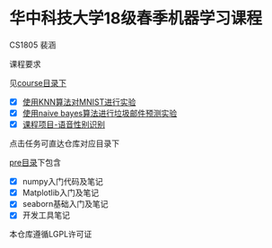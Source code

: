 # 华中科技大学18级春季机器学习课程

CS1805 裴涵



课程要求

见[course目录下](https://github.com/BaiMoHan/MachineLearning-ING-2020513/tree/master/course)

- [x] [使用KNN算法对MNIST进行实验](https://github.com/BaiMoHan/MachineLearning-ING-2020513/tree/master/course/KNN)
- [x] [使用naive bayes算法进行垃圾邮件预测实验](https://github.com/BaiMoHan/MachineLearning-ING-2020513/tree/master/course/NavieBayes)
- [x] [课程项目-语音性别识别](https://github.com/BaiMoHan/MachineLearning-ING-2020513/tree/master/course/Project)

点击任务可直达仓库对应目录下

[pre目录](https://github.com/BaiMoHan/MachineLearning-ING-2020513/tree/master/pre)下包含

- [x] numpy入门代码及笔记
- [x] Matplotlib入门及笔记
- [x] seaborn基础入门及笔记
- [x] 开发工具笔记

本仓库遵循LGPL许可证

